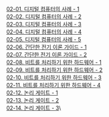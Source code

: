 [02-01. 디지털 컴퓨터의 사례 - 1](<02-01. 디지털 컴퓨터의 사례 - 1.md>)\
[02-02. 디지털 컴퓨터의 사례 - 2](<02-02. 디지털 컴퓨터의 사례 - 2.md>)\
[02-03. 디지털 컴퓨터의 사례 - 3](<02-03. 디지털 컴퓨터의 사례 - 3.md>)\
[02-04. 디지털 컴퓨터의 사례 - 4](<02-04. 디지털 컴퓨터의 사례 - 4.md>)\
[02-05. 디지털 컴퓨터의 사례 - 5](<02-05. 디지털 컴퓨터의 사례 - 5.md>)\
[02-06. 간단한 전기 이론 가이드 - 1](<02-06. 간단한 전기 이론 가이드 - 1.md>)\
[02-07. 간단한 전기 이론 가이드 - 2](<02-07. 간단한 전기 이론 가이드 - 2.md>)\
[02-08. 비트를 처리하기 위한 하드웨어 - 1](<02-08. 비트를 처리하기 위한 하드웨어 - 1.md>)\
[02-09. 비트를 처리하기 위한 하드웨어 - 2](<02-09. 비트를 처리하기 위한 하드웨어 - 2.md>)\
[02-10. 비트를 처리하기 위한 하드웨어 - 3](<02-10. 비트를 처리하기 위한 하드웨어 - 3.md>)\
[02-11. 비트를 처리하기 위한 하드웨어 - 4](<02-11. 비트를 처리하기 위한 하드웨어 - 4.md>)\
[02-12. 논리 게이트 - 1](<02-12. 논리 게이트 - 1.md>)\
[02-13. 논리 게이트 - 2](<02-13. 논리 게이트 - 2.md>)\
[02-14. 논리 게이트 - 3](<02-14. 논리 게이트 - 3.md>)\
